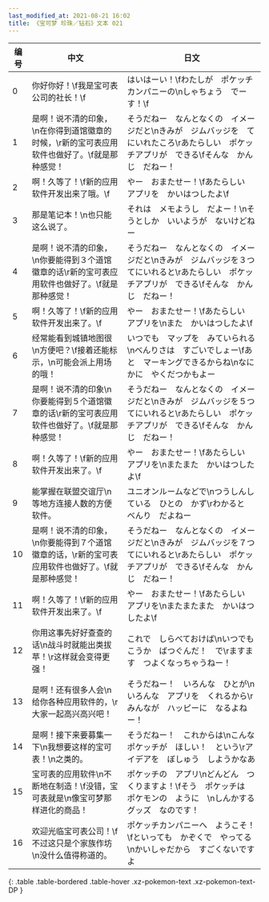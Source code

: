```yaml
---
last_modified_at: 2021-08-21 16:02
title: 《宝可梦 珍珠／钻石》文本 021
---
```

| 编号 | 中文 | 日文 |
| ---- | ---- | ---- |
| 0 | 你好你好！\f我是宝可表公司的社长！\f | はいはーい！\fわたしが　ポケッチカンパニーの\nしゃちょう　でーす！\f |
| 1 | 是啊！说不清的印象，\n在你得到道馆徽章的时候，\r新的宝可表应用软件也做好了。\f就是那种感觉！ | そうだねー　なんとなくの　イメージだと\nきみが　ジムバッジを　てにいれたころ\rあたらしい　ポケッチアプリが　できる\fそんな　かんじ　だねー！ |
| 2 | 啊！久等了！\f新的应用软件开发出来了哦。\f | やー　おまたせー！\fあたらしい　アプリを　かいはつしたよ\f |
| 3 | 那是笔记本！\n也只能这么说了。 | それは　メモようし　だよー！\nそうとしか　いいようが　ないけどねー |
| 4 | 是啊！说不清的印象，\n你要能得到３个道馆徽章的话\r新的宝可表应用软件也做好了。\f就是那种感觉！ | そうだねー　なんとなくの　イメージだと\nきみが　ジムバッジを３つ　てにいれると\rあたらしい　ポケッチアプリが　できる\fそんな　かんじ　だねー！ |
| 5 | 啊！久等了！\f新的应用软件开发出来了。\f | やー　おまたせー！\fあたらしい　アプリを\nまた　かいはつしたよ\f |
| 6 | 经常能看到城镇地图很\n方便吧？\f接着还能标示，\n可能会派上用场的哦！ | いつでも　マップを　みていられる\nべんりさは　すごいでしょー\fあと　マーキングできるからね\nなにかに　やくだつかもよー |
| 7 | 是啊！说不清的印象\n你要能得到５个道馆徽章的话\r新的宝可表应用软件也做好了。\f就是那种感觉！ | そうだねー　なんとなくの　イメージだと\nきみが　ジムバッジを５つ　てにいれると\rあたらしい　ポケッチアプリが　できる\fそんな　かんじ　だねー！ |
| 8 | 啊！久等了！\f新的应用软件开发出来了。\f | やー　おまたせー！\fあたらしい　アプリを\nまたまた　かいはつしたよ\f |
| 9 | 能掌握在联盟交谊厅\n等地方连接人数的方便软件。 | ユニオンルームなどで\nつうしんしている　ひとの　かず\rわかると　べんり　だよねー |
| 10 | 是啊！说不清的印象，\n你要能得到７个道馆徽章的话，\r新的宝可表应用软件也做好了。\f就是那种感觉！ | そうだねー　なんとなくの　イメージだと\nきみが　ジムバッジを７つ　てにいれると\rあたらしい　ポケッチアプリが　できる\fそんな　かんじ　だねー！ |
| 11 | 啊！久等了！\f新的应用软件开发出来了。\f | やー　おまたせー！\fあたらしい　アプリを\nまたまたまた　かいはつしたよ\f |
| 12 | 你用这事先好好查查的话\n战斗时就能出类拔苹！\r这样就会变得更强！ | これで　しらべておけば\nいつでも　こうか　ばつぐんだ！　で\rますます　つよくなっちゃうねー！ |
| 13 | 是啊！还有很多人会\n给你各种应用软件的，\r大家一起高兴高兴吧！ | そうだねー！　いろんな　ひとが\nいろんな　アプリを　くれるから\rみんなが　ハッピーに　なるよねー！ |
| 14 | 是啊！接下来要募集一下\n我想要这样的宝可表！\n之类的。 | そうだねー！　これからは\nこんな　ポケッチが　ほしい！　という\rアイデアを　ぼしゅう　しようかなあ |
| 15 | 宝可表的应用软件\n不断地在制造！\f没错，宝可表就是\n像宝可梦那样进化的商品！ | ポケッチの　アプリ\nどんどん　つくりますよ！\fそう　ポケッチは　ポケモンの　ように　\nしんかする　グッズ　なのです！ |
| 16 | 欢迎光临宝可表公司！\f不过这只是个家族作坊\n没什么值得称道的。 | ポケッチカンパニーへ　ようこそ！\fといっても　かぞくで　やってる\nかいしゃだから　すごくないですよ |
{: .table .table-bordered .table-hover .xz-pokemon-text .xz-pokemon-text-DP }